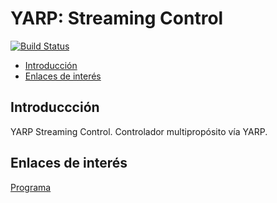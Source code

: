 # YARP: Streaming Control
[![Build Status](https://travis-ci.org/davidvelascogarcia/YARP-Streaming-Control.svg?branch=master)](https://travis-ci.org/davidvelascogarcia/YARP-Streaming-Control)

- [Introducción](#introducción)
- [Enlaces de interés](#enlaces-de-interés)

## Introduccción

YARP Streaming Control. Controlador multipropósito vía YARP.

## Enlaces de interés

[Programa](./programs)

